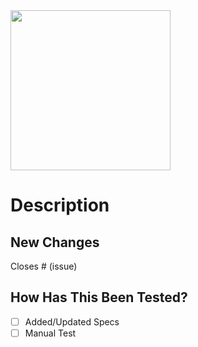 <!-- Ensure the Pull Request has a descriptive title -->

<!-- Optional: Change this GIF -->
<img src="https://media.tenor.com/RSLZbG4tcCIAAAAC/kill-bill-uma-thurman.gif" alt="" width="256" />

# Description
<!-- Please include a summary of the change and which issue is fixed. Please also include relevant motivation and context. List any dependencies or commands that are required for this change. -->

## New Changes
<!-- List of changes. E.g. `* Delete unused Ruby helper file` -->

<!-- Remove the line below if there is no GitHub Issue -->
Closes # (issue)

## How Has This Been Tested?
<!-- Please describe the tests that you ran to verify your changes. -->

<!-- Add an "x" to check things off -->

* [ ] Added/Updated Specs
* [ ] Manual Test

<!-- ## Screenshots or Videos -->
<!-- If applicable, include any screenshots or videos that help showcase the changes made. -->

<!-- ## Next Steps -->
<!-- If there are any future enhancements or changes to be made, please describe them here. -->
